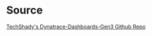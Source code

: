 # Source

[TechShady's Dynatrace-Dashboards-Gen3 Github Repo](https://github.com/TechShady/Dynatrace-Dashboards-Gen3)
